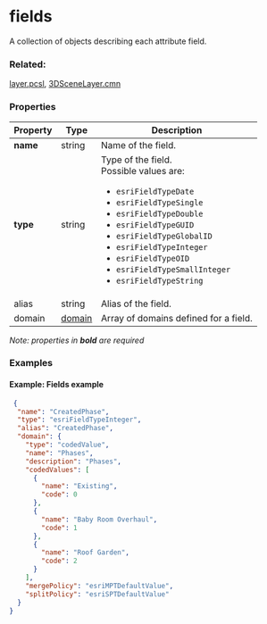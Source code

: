 # fields

A collection of objects describing each attribute field.

### Related:

[layer.pcsl](layer.pcsl.md), [3DSceneLayer.cmn](3DSceneLayer.cmn.md)
### Properties

| Property | Type | Description |
| --- | --- | --- |
| **name** | string | Name of the field. |
| **type** | string | Type of the field.<div>Possible values are:<ul><li>`esriFieldTypeDate`</li><li>`esriFieldTypeSingle`</li><li>`esriFieldTypeDouble`</li><li>`esriFieldTypeGUID`</li><li>`esriFieldTypeGlobalID`</li><li>`esriFieldTypeInteger`</li><li>`esriFieldTypeOID`</li><li>`esriFieldTypeSmallInteger`</li><li>`esriFieldTypeString`</li></ul></div> |
| alias | string | Alias of the field. |
| domain | [domain](domain.cmn.md) | Array of domains defined for a field. |

*Note: properties in **bold** are required*

### Examples 

#### Example: Fields example 

```json
 {
  "name": "CreatedPhase",
  "type": "esriFieldTypeInteger",
  "alias": "CreatedPhase",
  "domain": {
    "type": "codedValue",
    "name": "Phases",
    "description": "Phases",
    "codedValues": [
      {
        "name": "Existing",
        "code": 0
      },
      {
        "name": "Baby Room Overhaul",
        "code": 1
      },
      {
        "name": "Roof Garden",
        "code": 2
      }
    ],
    "mergePolicy": "esriMPTDefaultValue",
    "splitPolicy": "esriSPTDefaultValue"
  }
} 
```

